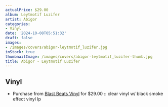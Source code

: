 ```yaml
---
actualPrice: $29.00
album: Leytmotif Luzifer
artist: Abigor
categories:
- Vinyl
date: '2024-10-08T05:51:32'
draft: false
images:
- /images/covers/abigor-leytmotif_luzifer.jpg
inStock: true
thumbnailImage: /images/covers/abigor-leytmotif_luzifer-thumb.jpg
title: Abigor - Leytmotif Luzifer
---
```


## Vinyl
* Purchase from [Blast Beats Vinyl](https://blastbeatsvinyl.com/products/abigor-leytmotif-luzifer-clear-vinyl-w-black-smoke-effect) for $29.00 :: clear vinyl w/ black smoke effect vinyl lp
